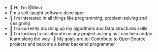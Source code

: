 - 👋 Hi, I’m @Mina
- I'm a self-taught software developer
- 👀 I’m interested in all things like programming, problem-solving and designing
- 🌱 I’m currently brushing up my algorithms  and Data structures skills
- 💞️ I’m looking to collaborate on any project as long as I can help and/or learn along the way
-🥅 My goals are to: Contribute  to Open Source projects and become a better backend programmer

<!---
Epciy/Epciy is a ✨ special ✨ repository because its `README.md` (this file) appears on your GitHub profile.
You can click the Preview link to take a look at your changes.
--->

